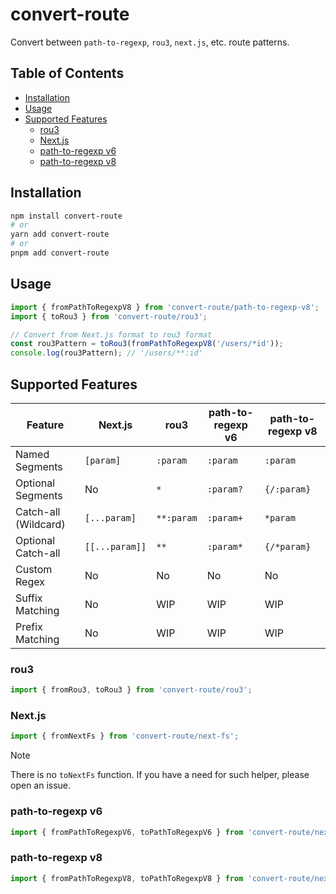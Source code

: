 # convert-route

Convert between `path-to-regexp`, `rou3`, `next.js`, etc. route patterns.

## Table of Contents

- [Installation](#installation)
- [Usage](#usage)
- [Supported Features](#supported-features)
  - [rou3](#rou3)
  - [Next.js](#nextjs)
  - [path-to-regexp v6](#path-to-regexp-v6)
  - [path-to-regexp v8](#path-to-regexp-v8)


## Installation

```sh
npm install convert-route
# or
yarn add convert-route
# or
pnpm add convert-route
```

## Usage

```ts
import { fromPathToRegexpV8 } from 'convert-route/path-to-regexp-v8';
import { toRou3 } from 'convert-route/rou3';

// Convert from Next.js format to rou3 format
const rou3Pattern = toRou3(fromPathToRegexpV8('/users/*id'));
console.log(rou3Pattern); // '/users/**:id'
```

## Supported Features

| Feature              | Next.js        | rou3         | path-to-regexp v6 | path-to-regexp v8 |
|----------------------|----------------|--------------|-------------------|-------------------|
| Named Segments       | `[param]`      | `:param`     | `:param`          | `:param`          |
| Optional Segments    | No             | `*`          | `:param?`         | `{/:param}`       |
| Catch-all (Wildcard) | `[...param]`   | `**:param`   | `:param+`         | `*param`          |
| Optional Catch-all   | `[[...param]]` | `**`         | `:param*`         | `{/*param}`       |
| Custom Regex         | No             | No           | No                | No                |
| Suffix Matching      | No             | WIP          | WIP               | WIP               |
| Prefix Matching      | No             | WIP          | WIP               | WIP               |

### rou3

```ts
import { fromRou3, toRou3 } from 'convert-route/rou3';
```

### Next.js

```ts
import { fromNextFs } from 'convert-route/next-fs';
```

> [!NOTE]  
> There is no `toNextFs` function. If you have a need for such helper, please open an issue.

### path-to-regexp v6

```ts
import { fromPathToRegexpV6, toPathToRegexpV6 } from 'convert-route/next-fs';
```

### path-to-regexp v8

```ts
import { fromPathToRegexpV8, toPathToRegexpV8 } from 'convert-route/next-fs';
```
